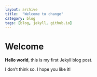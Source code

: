 ```yaml
---
layout: archive
title:  "Welcome to change"
category: blog
tags: [blog, jekyll, github.io]
---
```


# Welcome

**Hello world**, this is my first Jekyll blog post.

I don't think so.
I hope you like it!

